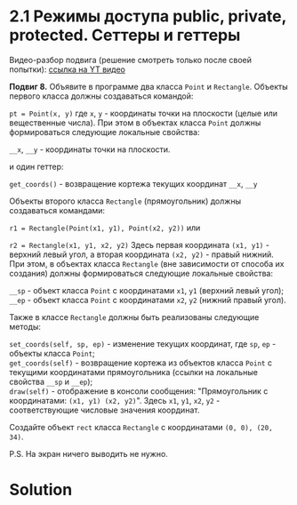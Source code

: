 # 2.1 Режимы доступа public, private, protected. Сеттеры и геттеры

Видео-разбор подвига (решение смотреть только после
своей попытки): [ссылка на YT видео](https://youtu.be/rcj0pB1aB5M)

**Подвиг 8.** Объявите в программе два класса `Point` и `Rectangle`.
Объекты первого класса должны создаваться командой:

`pt = Point(x, y)`
где `x`, `y` - координаты точки на плоскости
(целые или вещественные числа). При этом в объектах 
класса `Point` должны формироваться следующие локальные свойства:

`__x`, `__y` - координаты точки на плоскости.

и один геттер:

`get_coords()` - возвращение кортежа текущих координат
`__x`, `__y`

Объекты второго класса `Rectangle` (прямоугольник) должны
создаваться командами:

`r1 = Rectangle(Point(x1, y1), Point(x2, y2))`
или

`r2 = Rectangle(x1, y1, x2, y2)`
Здесь первая координата `(x1, y1)` - верхний левый угол,
а вторая координата `(x2, y2)` - правый нижний. При этом,
в объектах класса `Rectangle` (вне зависимости от способа
их создания) должны формироваться следующие локальные свойства:

`__sp` - объект класса `Point` с координатами `x1`, `y1`
(верхний левый угол);\
`__ep` - объект класса `Point` с координатами `x2`, `y2`
(нижний правый угол).

Также в классе `Rectangle` должны быть реализованы
следующие методы:

`set_coords(self, sp, ep)` - изменение текущих координат,
где `sp`, `ep` - объекты класса `Point`;\
`get_coords(self)` - возвращение кортежа из объектов класса
`Point` с текущими координатами прямоугольника (ссылки на 
локальные свойства `__sp` и `__ep`);\
`draw(self)` - отображение в консоли сообщения: "Прямоугольник
с координатами: `(x1, y1) (x2, y2)`". Здесь `x1`, `y1`, `x2`, `y2` - 
соответствующие числовые значения координат.

Создайте объект `rect` класса `Rectangle` с
координатами `(0, 0), (20, 34)`.

P.S. На экран ничего выводить не нужно.

# Solution

```

```
